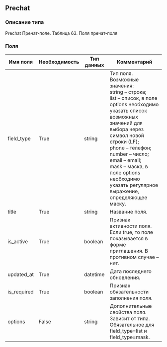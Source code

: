 ## Prechat
### Описание типа
Prechat
Пречат-поле.
Таблица 63. Поля пречат-поля

### Поля
| Имя поля | Необходимость | Тип данных | Комментарий |
|---|---|---|---|
|field_type|True|string|Тип поля.<br/>Возможные значения:<br/>string – строка;<br/>list – список, в поле options необходимо указать список возможных значений для выбора через символ новой строки (LF);<br/>phone – телефон;<br/>number – число;<br/>email – email;<br/>mask – маска, в поле options необходимо указать регулярное выражение, определяющее маску.<br/>|
|title|True|string|Название поля.<br/>|
|is_active|True|boolean|Признак активности поля.<br/>Если true, то поле показывается в форме приглашения. В противном случае – нет.<br/>|
|updated_at|True|datetime|Дата последнего обновления.<br/>|
|is_required|True|boolean|Признак обязательности заполнения поля.<br/>|
|options|False|string|Дополнительные свойства поля. Зависит от типа.<br/>Обязательное для field_type=list и field_type=mask.<br/>|
